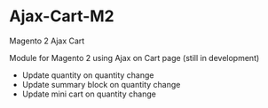# Ajax-Cart-M2
Magento 2 Ajax Cart

Module for Magento 2 using Ajax on Cart page (still in development)

- Update quantity on quantity change
- Update summary block on quantity change
- Update mini cart on quantity change
